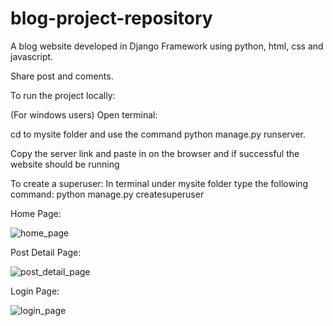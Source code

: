 # blog-project-repository

A blog website developed in Django Framework using python, html, css and javascript.

Share post and coments.

To run the project locally:

(For windows users) Open terminal:

cd to mysite folder and use the command python manage.py runserver.

Copy the server link and paste in on the browser and if successful the website should be running

To create a superuser:
In terminal under mysite folder type the following command: python manage.py createsuperuser

Home Page:

![home_page](https://user-images.githubusercontent.com/93693545/141519001-3f6f9f0e-3105-4f4e-9a88-1206cbf60f3c.png)


Post Detail Page:

![post_detail_page](https://user-images.githubusercontent.com/93693545/141532186-bc7c62f0-076c-4eb7-8c35-f689aca2ab85.png)


Login Page:

![login_page](https://user-images.githubusercontent.com/93693545/141519186-b652a318-d1c3-40d1-b26a-e54ad1d70dd7.png)
